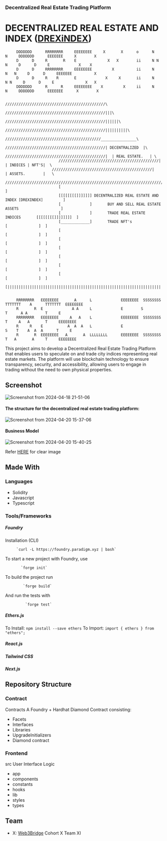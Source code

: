 ### Decentralized Real Estate Trading Platform
# DECENTRALIZED REAL ESTATE AND INDEX ([DREXiNDEX](https://urban-xchange.vercel.app/))


         DDDDDDD      RRRRRRRR     EEEEEEEE     X       X      o      N       N     DDDDDDD      EEEEEEE     X        X
         D      D     R       R    E              X   X        ii     N N     N     D      D     E             X    X
         D      D     RRRRRRRR     EEEEEEEE         X          ii     N   N   N     D      D     EEEEEEE          X
         D      D     R    R       E             X     X       ii     N     N N     D      D     E              X   X
         DDDDDDD      R      R     EEEEEEEE    X         X     ii     N       N     DDDDDDD      EEEEEEE      X        X

                                               /////////////////////////////////////////////\
                                             /////////////////////////////////////////////|||\
                                           /////////////////////////////////////////////||||||\
                                        /////////////////////////////////////////////||||||||||\
                                     ///////////////////////////////////////////________________\
                                  /////////////////////////////////////////////| DECENTRALIZED  |\
                               /////////////////////////////////////////////|  | REAL ESTATE.   | \
                            /////////////////////////////////////////////|     | INDICES | NFT'S|  \
                         /////////////////////////////////////////////|        | ASSETS.        |   \
                       ///////////////////////////////////////////////////////////////////////////////\
                            [                                                                       ]
                            [[[[[[[[]]]]]]] DECENTRALIZED REAL ESTATE AND INDEX [DREXINDEX]         ]
                            [             ]       BUY AND SELL REAL ESTATE ASSETS                   ]
                            [             ]       TRADE REAL ESTATE INDICES       [[[[[[[[]]]]]]]]  ]
                            [_____________]       TRADE NFT's                     [              ]  ]
                            [                                                     [              ]  ]
                            [                                                     [              ]  ]
                            [                                                     [              ]  ]
                            [                                                     [              ]  ]
                            [                                                     [              ]  ]
                            [                                                     [              ]  ]
                            [|||||||||||||||||||||||||||||||||||||||||||||||||||||||||||||||||||||||]
              
         
         RRRRRRRR   EEEEEEEE       A      L             EEEEEEEE  SSSSSSSS  TTTTTTT    A      TTTTTTT  EEEEEEEE
         R       R  E             A A     L             E        S             T      A A        T     E
         RRRRRRRR   EEEEEEEE     A   A    L             EEEEEEEE  SSSSSSSS     T     A   A       T     EEEEEEEE
         R     R    E           A  A  A   L             E                 S    T    A  A  A      T     E
         R       R  EEEEEEEE   A       A  LLLLLLLL      EEEEEEEE  SSSSSSSS     T   A       A     T     EEEEEEEE
         

This project aims to develop a Decentralized Real Estate Trading Platform that enables users to speculate on and trade city indices representing real estate markets. The platform will use blockchain technology to ensure transparency, security, and accessibility, allowing users to engage in trading without the need to own physical properties.

## Screenshot
![Screenshot from 2024-04-18 21-51-06](https://github.com/WebSculptor/decentralized-real-estate-trading-platform/assets/137540755/ac087875-54b4-4c41-959c-41cdf80b5265)

#### The structure for the decentralized real estate trading platform:
![Screenshot from 2024-04-20 15-37-06](https://github.com/WebSculptor/decentralized-real-estate-trading-platform/assets/137540755/ba5823d1-2702-4895-9868-c7ca415e7d13)

#### Business Model
![Screenshot from 2024-04-20 15-40-25](https://github.com/WebSculptor/decentralized-real-estate-trading-platform/assets/137540755/68fe9a28-a93c-4391-be80-b16aa96c3d61)

Refer [HERE](https://miro.com/app/board/uXjVKSLpxGc=/?share_link_id=836656075422) for clear image



## Made With
  ### Languages
   * Solidity
   * Javascript
   * Typescript

 ### Tools/Frameworks
##### Foundry
Installation (CLI)

         `curl -L https://foundry.paradigm.xyz | bash`
           
To start a new project with Foundry, use

           `forge init`
To build the project run

            `forge build`
And run the tests with 

             `forge test`
             
  ##### Ethers.js
  To Install: `npm install --save ethers`
  To Import: `import { ethers } from "ethers";`
  
  ##### React.js
  ##### Tailwind CSS
  ##### Next.js

## Repository Structure
 ### Contract
   Contracts
   A Foundry + Hardhat Diamond Contract
   consisting:
   * Facets
   * Interfaces
   * Libraries
   * UpgradeInitializers
   * Diamond contract
 ### Frontend
   src
   User Interface Logic
   * app
   * components
   * constants
   * hooks
   * lib
   * styles
   * types
   

## Team
 * X: [Web3Bridge](https://twitter.com/Web3Bridge) Cohort X Team XI


